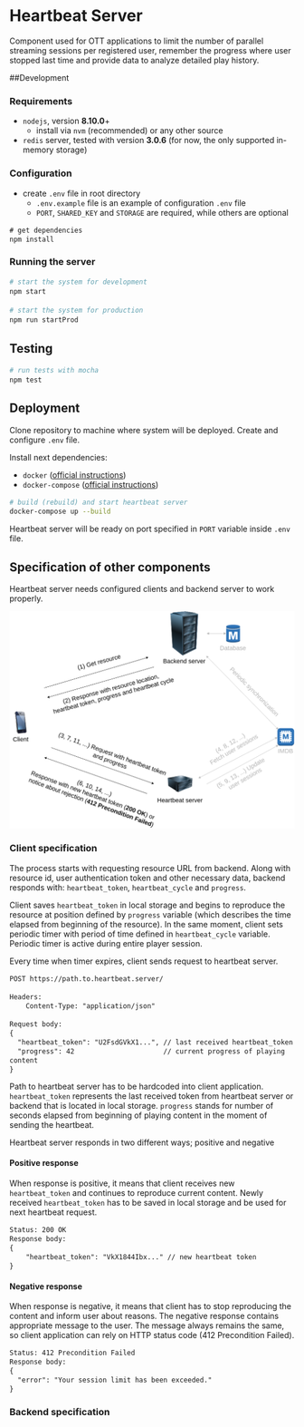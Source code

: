 # Heartbeat Server

Component used for OTT applications to limit the number of parallel streaming
sessions per registered user, remember the progress where user stopped last time and
provide data to analyze detailed play history.

##Development
### Requirements

- `nodejs`, version **8.10.0**+
  - install via `nvm` (recommended) or any other source
- `redis` server, tested with version **3.0.6** (for now, the only supported
in-memory storage)

### Configuration

- create `.env` file in root directory
    - `.env.example` file is an example of configuration `.env` file
    - `PORT`, `SHARED_KEY` and `STORAGE` are required, while others are optional
```
# get dependencies
npm install
```

### Running the server

```bash
# start the system for development
npm start

# start the system for production
npm run startProd
```

## Testing

```bash
# run tests with mocha
npm test
```

## Deployment

Clone repository to machine where system will be deployed. Create and configure `.env`
file. 

Install next dependencies:

- `docker` ([official instructions](https://docs.docker.com/install/))
- `docker-compose` ([official instructions](https://docs.docker.com/compose/install/))

```bash
# build (rebuild) and start heartbeat server
docker-compose up --build
```

Heartbeat server will be ready on port specified in `PORT` variable inside `.env` file.

## Specification of other components

Heartbeat server needs configured clients and backend server to work properly. 

![System architecture](./architecture-storages-english.png)

### Client specification

The process starts with requesting resource URL from backend. Along with resource id, user authentication token and
other necessary data, backend responds with: `heartbeat_token`, `heartbeat_cycle` and `progress`.

Client saves `heartbeat_token` in local storage and begins to reproduce the resource at position defined 
by `progress` variable (which describes the time elapsed from beginning of the resource). In the same moment, 
client sets periodic timer with period of time defined in `heartbeat_cycle` variable. Periodic timer is active 
during entire player session. 

Every time when timer expires, client sends request to heartbeat server.

```
POST https://path.to.heartbeat.server/

Headers:
    Content-Type: "application/json"

Request body:
{
  "heartbeat_token": "U2FsdGVkX1...", // last received heartbeat_token
  "progress": 42                      // current progress of playing content
}
```

Path to heartbeat server has to be hardcoded into client application. `heartbeat_token` represents the last received
token from heartbeat server or backend that is located in local storage. `progress` stands for number of seconds
elapsed from beginning of playing content in the moment of sending the heartbeat.

Heartbeat server responds in two different ways; positive and negative

#### Positive response

When response is positive, it means that client receives new `heartbeat_token` and continues to reproduce current
content. Newly received `heartbeat_token` has to be saved in local storage and be used for next heartbeat request.

```
Status: 200 OK
Response body:
{
    "heartbeat_token": "VkX1844Ibx..." // new heartbeat token
}
```

#### Negative response

When response is negative, it means that client has to stop reproducing the content and inform user about reasons.
The negative response contains appropriate message to the user. The message always remains the same, so client
application can rely on HTTP status code (412 Precondition Failed).

```
Status: 412 Precondition Failed
Response body:
{
  "error": "Your session limit has been exceeded."
}
```

### Backend specification

